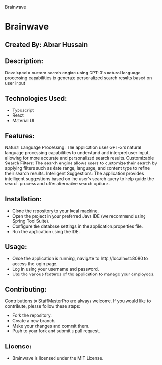 Brainwave
# Brainwave
## Created By: Abrar Hussain 

## Description:
Developed a custom search engine using GPT-3's natural language processing capabilities to generate personalized search results based on user input

## Technologies Used:
- Typescript
- React
- Material UI

## Features:
Natural Language Processing: The application uses GPT-3's natural language processing capabilities to understand and interpret user input, allowing for more accurate and personalized search results. 
Customizable Search Filters: The search engine allows users to customize their search by applying filters such as date range, language, and content type to refine their search results. 
Intelligent Suggestions: The application provides intelligent suggestions based on the user's search query to help guide the search process and offer alternative search options.

## Installation:
- Clone the repository to your local machine.
- Open the project in your preferred Java IDE (we recommend using Spring Tool Suite).
- Configure the database settings in the application.properties file.
- Run the application using the IDE.

## Usage:
- Once the application is running, navigate to http://localhost:8080 to access the login page.
- Log in using your username and password.
- Use the various features of the application to manage your employees.

## Contributing:
Contributions to StaffMasterPro are always welcome. If you would like to contribute, please follow these steps:

- Fork the repository.
- Create a new branch.
- Make your changes and commit them.
- Push to your fork and submit a pull request.

## License:
- Brainwave is licensed under the MIT License.




